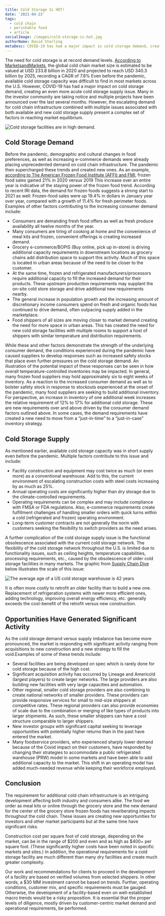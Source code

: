 ```yaml
---
title: Cold Storage Is HOT!
date: '2021-04-23'
tags:
  - cold chain
  - perishable food
  - article
socialImage: /images/cold-storage-is-hot.jpg
authorName: David Sterling
metaDesc: COVID-19 has had a major impact in cold storage demand, creating an acute cold storage supply issue. Many in the investor community are taking notice with multiple projects announced over the last several months.
---
```


The need for cold storage is at record demand levels. [According to MarketsandMarkets](https://www.marketsandmarkets.com/Market-Reports/cold-chains-frozen-food-market-811.html), the global cold chain market size is estimated to be valued at USD 233.8 billion in 2020 and projected to reach USD 340.3 billion by 2025, recording a CAGR of 7.8% Even before the pandemic, available cold storage capacity was difficult to find in most markets across the U.S. However, COVID-19 has had a major impact on cold storage demand, creating an even more acute cold storage supply issue. Many in the investor community are taking notice and multiple projects have been announced over the last several months. However, the escalating demand for cold chain infrastructure combined with multiple issues associated with both available and new cold storage supply present a complex set of factors in reaching market equilibrium.

![Cold storage facilities are in high demand.](/images/cold-storage-is-hot.jpg 'Cold storage facilities are in high demand.')

## Cold Storage Demand

Before the pandemic, demographic and cultural changes in food preferences, as well as increasing e-commerce demands were already placing unprecedented demand on cold chain infrastructure. The pandemic then supercharged these trends and created new ones. As an example, [according to The American Frozen Food Institute (AFFI) and FMI](https://www.winsightgrocerybusiness.com/products/just-how-hot-were-frozen-foods-2020), frozen food sales gained 21% in 2020 versus 2019 This increase over an entire year is indicative of the staying power of the frozen food trend. According to recent IRI data, the demand for frozen foods suggests a strong start to 2021 as well: Frozen-food sales were up 19.4% in dollars in January year over year, compared with a growth of 11.4% for fresh perimeter foods. Examples of other factors contributing to the increasing consumer demand include:

- Consumers are demanding fresh food offers as well as fresh produce availability all twelve months of the year.
- Many consumers are tiring of cooking at home and the convenience of meal kits and frozen, convenient offerings is creating increased demand.
- Grocery e-commerce/BOPIS (Buy online, pick up in-store) is driving additional capacity requirements in downstream locations as grocery chains add distribution space to support this activity. Much of this space is located in urban areas because of the need to be closer to the customer.
- At the same time, frozen and refrigerated manufacturers/processors require additional capacity to fill the increased demand for their products. These upstream production requirements may supplant the on-site cold store storage and drive additional new requirements nearby.
- The general increase in population growth and the increasing amount of discretionary income consumers spend on fresh and organic foods has continued to drive demand, often outpacing supply added in the marketplace.
- Food shippers of all sizes are moving closer to market demand creating the need for more space in urban areas. This has created the need for new cold storage facilities with multiple rooms to support a host of shippers with similar temperature and distribution requirements.

While these and other factors demonstrate the strength of the underlying consumer demand, the conditions experienced during the pandemic have caused suppliers to develop responses such as increased safety stocks that place even further pressures on the cold storage demand. An illustration of the potential impact of these responses can be seen in how overall temperature-controlled inventories may be impacted. In general, many frozen food suppliers may hold approximately six to eight weeks of inventory. As a reaction to the increased consumer demand as well as to bolster safety stock in response to stockouts experienced at the onset of the pandemic, many food suppliers are seeking to build additional inventory. For perspective, an increase in inventory of one additional week increases the relative requirement of 12% to 17% for additional cold storage. These are new requirements over and above driven by the consumer demand factors outlined above. In some cases, the demand requirements have created a new need to move from a “just-in-time” to a “just-in-case” inventory strategy.

## Cold Storage Supply

As mentioned earlier, available cold storage capacity was in short supply even before the pandemic. Multiple factors contribute to this issue and include:

- Facility construction and equipment may cost twice as much (or even more) as a conventional warehouse. Add to this, the current environment of escalating construction costs with steel costs increasing by as much as 25%.
- Annual operating costs are significantly higher than dry storage due to the climate-controlled requirements.
- Operating requirements can be complex and may include compliance with FMSA or FDA regulations. Also, e-commerce requirements create fulfillment challenges of handling smaller orders with quick turns within a cold (refrigerated and frozen) operating environment.
- Long-term customer contracts are not generally the norm with customers seeking the flexibility to switch providers as the need arises.

A further complication of the cold storage supply issue is the functional obsolescence associated with the current cold storage network. The flexibility of the cold storage network throughout the U.S. is limited due to functionality issues, such as ceiling heights, temperature capabilities, processing requirements, etc., caused by the obsolescence of older cold storage facilities in many markets. The graphic from [Supply Chain Dive](https://www.supplychaindive.com/news/US-Cold-storage-warehouse-old/586064/) below illustrates the scale of this issue:

![The average age of a US cold storage warehouse is 42 years](/images/average-age-of-cold-storage-facilities.png 'Cold storage facilities in the US are aging.')

It is often more costly to retrofit an older facility than to build a new one. Replacement of refrigeration systems with newer more efficient ones, adding technology, improving overall energy efficiency, etc. generally exceeds the cost-benefit of the retrofit versus new construction.

## Opportunities Have Generated Significant Activity

As the cold storage demand versus supply imbalance has become more pronounced, the market is responding with significant activity ranging from acquisitions to new construction and a new strategy to fill the void.Examples of some of these trends include:

- Several facilities are being developed on spec which is rarely done for cold storage because of the high cost.
- Significant acquisition activity has occurred by Lineage and Americold (largest players) to create larger networks. The large providers are also building new facilities with very large capacities and automation.
- Other regional, smaller cold storage providers are also combining to create national networks of smaller providers. These providers can provide responsive services for small to mid-size shippers at competitive rates. These regional providers can also provide economies of scale due to the combination or merging of like types of products into larger shipments. As such, these smaller shippers can have a cost structure comparable to larger shippers.
- New investor groups with significant capital seeking to leverage opportunities with potentially higher returns than in the past have entered the market.
- Many foodservice providers, who experienced sharply lower demand because of the Covid impact on their customers, have responded by changing their strategies to accommodate a public refrigerated warehouse (PRW) model in some markets and have been able to add additional capacity to the market. This shift in an operating model has added much-needed revenue while keeping their workforce employed.

## Conclusion

The requirement for additional cold chain infrastructure is an intriguing development affecting both industry and consumers alike. The food we order as meal kits or online through the grocery store and the new demand for the center of the grocery store frozen foods has reverberating impacts throughout the cold chain. These issues are creating new opportunities for investors and other market participants but at the same time have significant risks.

Construction cost per square foot of cold storage, depending on the market, can be in the range of $200 and even and as high as $400+ per square foot. (These significantly higher costs have been noted in specific markets and sites.) In addition, the operational requirements for a cold storage facility are much different than many dry facilities and create much greater complexity.

Our work and recommendations for clients to proceed in the development of a facility are based on verified volumes from selected shippers. In other words, a \$30 MM investment cannot be based on trends. Further, operating conditions, customer mix, and specific requirements must be gauged. Otherwise, the development of a facility-based even on well-established macro trends would be a risky proposition. It is essential that the proper levels of diligence, mostly driven by customer-centric market demand and operational requirements, be performed.
